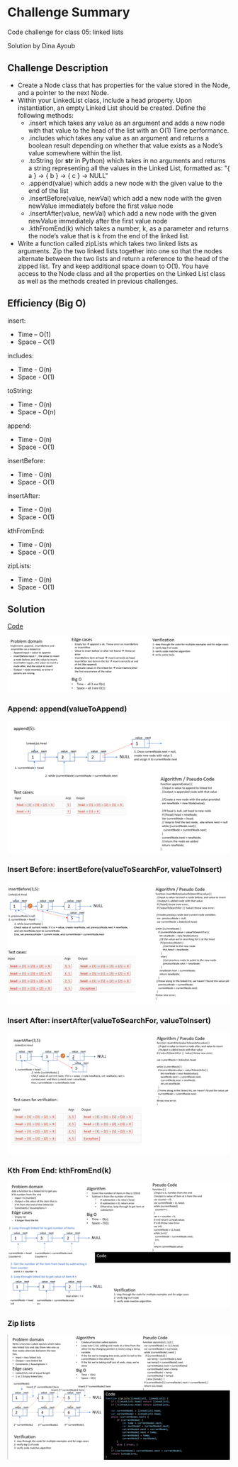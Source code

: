 # Challenge Summary

Code challenge for class 05: linked lists

Solution by Dina Ayoub

## Challenge Description

* Create a Node class that has properties for the value stored in the Node, and a pointer to the next Node.
* Within your LinkedList class, include a head property. Upon instantiation, an empty Linked List should be created. Define the following methods:
  * .insert which takes any value as an argument and adds a new node with that value to the head of the list with an O(1) Time performance.
  * .includes which takes any value as an argument and returns a boolean result depending on whether that value exists as a Node’s value somewhere within the list.
  * .toString (or __str__ in Python) which takes in no arguments and returns a string representing all the values in the Linked List, formatted as:
"{ a } -> { b } -> { c } -> NULL"
  * .append(value) which adds a new node with the given value to the end of the list
  * .insertBefore(value, newVal) which add a new node with the given newValue immediately before the first value node
  * .insertAfter(value, newVal) which add a new node with the given newValue immediately after the first value node
  * .kthFromEnd(k) which  takes a number, k, as a parameter and returns the node’s value that is k from the end of the linked list.
* Write a function called zipLists which takes two linked lists as arguments. Zip the two linked lists together into one so that the nodes alternate between the two lists and return a reference to the head of the zipped list. Try and keep additional space down to O(1). You have access to the Node class and all the properties on the Linked List class as well as the methods created in previous challenges.

## Efficiency (Big O)

insert:
- Time –  O(1)
- Space – O(1)

includes:
- Time - O(n)
- Space - O(1)

toString:
- Time - O(n)
- Space - O(n)

append:
- Time - O(n)
- Space - O(1)

insertBefore:
- Time - O(n)
- Space - O(1)

insertAfter:
- Time - O(n)
- Space - O(1)

kthFromEnd:
- Time - O(n)
- Space - O(1)

zipLists:
- Time - O(n)
- Space - O(1)

## Solution

[Code](linked-list.js)

![General](assets/ll-1.png)

### Append: append(valueToAppend)

![append](assets/ll-2.png)

### Insert Before: insertBefore(valueToSearchFor, valueToInsert)

![insertBefore](assets/ll-3.png)

### Insert After: insertAfter(valueToSearchFor, valueToInsert)

![insertAfter](assets/ll-4.png)

### Kth From End: kthFromEnd(k)

![kthFromEnd](assets/ll-kth-from-end.png)

### Zip lists

![zipLists](assets/ll-zip.png)